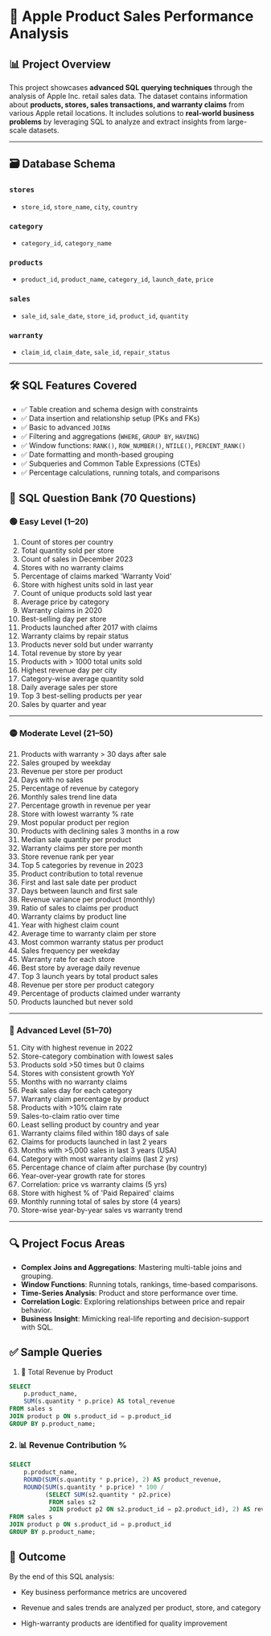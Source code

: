 # 📱 Apple Product Sales Performance Analysis

## 📊 Project Overview
This project showcases **advanced SQL querying techniques** through the analysis of Apple Inc. retail sales data. The dataset contains information about **products, stores, sales transactions, and warranty claims** from various Apple retail locations. It includes solutions to **real-world business problems** by leveraging SQL to analyze and extract insights from large-scale datasets.

---

## 🗃️ Database Schema

### `stores`
- `store_id`, `store_name`, `city`, `country`

### `category`
- `category_id`, `category_name`

### `products`
- `product_id`, `product_name`, `category_id`, `launch_date`, `price`

### `sales`
- `sale_id`, `sale_date`, `store_id`, `product_id`, `quantity`

### `warranty`
- `claim_id`, `claim_date`, `sale_id`, `repair_status`

---

## 🛠️ SQL Features Covered
- ✅ Table creation and schema design with constraints  
- ✅ Data insertion and relationship setup (PKs and FKs)  
- ✅ Basic to advanced `JOIN`s  
- ✅ Filtering and aggregations (`WHERE`, `GROUP BY`, `HAVING`)  
- ✅ Window functions: `RANK()`, `ROW_NUMBER()`, `NTILE()`, `PERCENT_RANK()`  
- ✅ Date formatting and month-based grouping  
- ✅ Subqueries and Common Table Expressions (CTEs)  
- ✅ Percentage calculations, running totals, and comparisons 

## 🎯 SQL Question Bank (70 Questions)

### 🟢 Easy Level (1–20)
 1. Count of stores per country  
 2. Total quantity sold per store  
 3. Count of sales in December 2023  
 4. Stores with no warranty claims  
 5. Percentage of claims marked 'Warranty Void'  
 6. Store with highest units sold in last year  
 7. Count of unique products sold last year  
 8. Average price by category  
 9. Warranty claims in 2020  
 10. Best-selling day per store  
 11. Products launched after 2017 with claims  
 12. Warranty claims by repair status  
 13. Products never sold but under warranty  
 14. Total revenue by store by year  
 15. Products with > 1000 total units sold  
 16. Highest revenue day per city  
 17. Category-wise average quantity sold  
 18. Daily average sales per store  
 19. Top 3 best-selling products per year  
 20. Sales by quarter and year  

---

### 🟡 Moderate Level (21–50)
 21. Products with warranty > 30 days after sale  
 22. Sales grouped by weekday  
 23. Revenue per store per product  
 24. Days with no sales  
 25. Percentage of revenue by category  
 26. Monthly sales trend line data  
 27. Percentage growth in revenue per year  
 28. Store with lowest warranty % rate  
 29. Most popular product per region  
 30. Products with declining sales 3 months in a row  
 31. Median sale quantity per product  
 32. Warranty claims per store per month  
 33. Store revenue rank per year  
 34. Top 5 categories by revenue in 2023  
 35. Product contribution to total revenue  
 36. First and last sale date per product  
 37. Days between launch and first sale  
 38. Revenue variance per product (monthly)  
 39. Ratio of sales to claims per product  
 40. Warranty claims by product line  
 41. Year with highest claim count  
 42. Average time to warranty claim per store  
 43. Most common warranty status per product  
 44. Sales frequency per weekday  
 45. Warranty rate for each store  
 46. Best store by average daily revenue  
 47. Top 3 launch years by total product sales  
 48. Revenue per store per product category  
 49. Percentage of products claimed under warranty  
 50. Products launched but never sold  

---

### 🔴 Advanced Level (51–70)
 51. City with highest revenue in 2022  
 52. Store-category combination with lowest sales  
 53. Products sold >50 times but 0 claims  
 54. Stores with consistent growth YoY  
 55. Months with no warranty claims  
 56. Peak sales day for each category  
 57. Warranty claim percentage by product  
 58. Products with >10% claim rate  
 59. Sales-to-claim ratio over time  
 60. Least selling product by country and year  
 61. Warranty claims filed within 180 days of sale  
 62. Claims for products launched in last 2 years  
 63. Months with >5,000 sales in last 3 years (USA)  
 64. Category with most warranty claims (last 2 yrs)  
 65. Percentage chance of claim after purchase (by country)  
 66. Year-over-year growth rate for stores  
 67. Correlation: price vs warranty claims (5 yrs)  
 68. Store with highest % of 'Paid Repaired' claims  
 69. Monthly running total of sales by store (4 years)  
 70. Store-wise year-by-year sales vs warranty trend  

---

## 🔍 Project Focus Areas

- **Complex Joins and Aggregations**: Mastering multi-table joins and grouping.  
- **Window Functions**: Running totals, rankings, time-based comparisons.  
- **Time-Series Analysis**: Product and store performance over time.  
- **Correlation Logic**: Exploring relationships between price and repair behavior.  
- **Business Insight**: Mimicking real-life reporting and decision-support with SQL.

## ✅ Sample Queries

 1. 🔢 Total Revenue by Product
```sql
SELECT 
    p.product_name,
    SUM(s.quantity * p.price) AS total_revenue
FROM sales s
JOIN product p ON s.product_id = p.product_id
GROUP BY p.product_name;
```


### 2. 📊 Revenue Contribution %

```sql
SELECT 
    p.product_name,
    ROUND(SUM(s.quantity * p.price), 2) AS product_revenue,
    ROUND(SUM(s.quantity * p.price) * 100 / 
          (SELECT SUM(s2.quantity * p2.price)
           FROM sales s2
           JOIN product p2 ON s2.product_id = p2.product_id), 2) AS revenue_pct
FROM sales s
JOIN product p ON s.product_id = p.product_id
GROUP BY p.product_name;
```

## 🧠 Outcome
By the end of this SQL analysis:

* Key business performance metrics are uncovered

* Revenue and sales trends are analyzed per product, store, and category

* High-warranty products are identified for quality improvement


